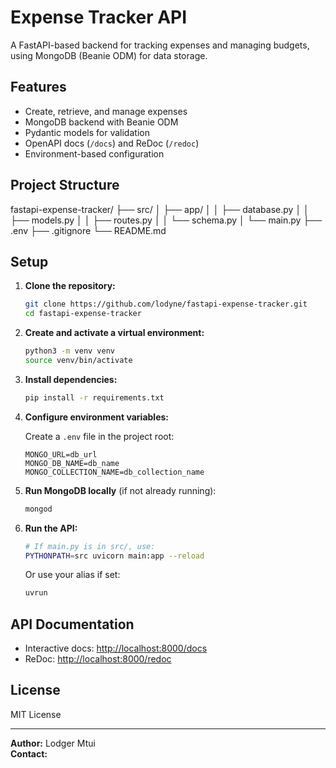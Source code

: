 # Expense Tracker API

A FastAPI-based backend for tracking expenses and managing budgets, using MongoDB (Beanie ODM) for data storage.

## Features

- Create, retrieve, and manage expenses
- MongoDB backend with Beanie ODM
- Pydantic models for validation
- OpenAPI docs (`/docs`) and ReDoc (`/redoc`)
- Environment-based configuration

## Project Structure

fastapi-expense-tracker/
├── src/
│   ├── app/
│   │   ├── database.py
│   │   ├── models.py
│   │   ├── routes.py
│   │   └── schema.py
│   └── main.py
├── .env
├── .gitignore
└── README.md

## Setup

1. **Clone the repository:**

   ```bash
   git clone https://github.com/lodyne/fastapi-expense-tracker.git
   cd fastapi-expense-tracker
   ```

2. **Create and activate a virtual environment:**

   ```bash
   python3 -m venv venv
   source venv/bin/activate
   ```

3. **Install dependencies:**

   ```bash
   pip install -r requirements.txt
   ```

4. **Configure environment variables:**

   Create a `.env` file in the project root:

   ```env
   MONGO_URL=db_url
   MONGO_DB_NAME=db_name
   MONGO_COLLECTION_NAME=db_collection_name
   ```

5. **Run MongoDB locally** (if not already running):

   ```bash
   mongod
   ```

6. **Run the API:**

   ```bash
   # If main.py is in src/, use:
   PYTHONPATH=src uvicorn main:app --reload
   ```

   Or use your alias if set:

   ```bash
   uvrun
   ```

## API Documentation

- Interactive docs: [http://localhost:8000/docs](http://localhost:8000/docs)
- ReDoc: [http://localhost:8000/redoc](http://localhost:8000/redoc)

## License

MIT License

---

**Author:** Lodger Mtui  
**Contact:**
